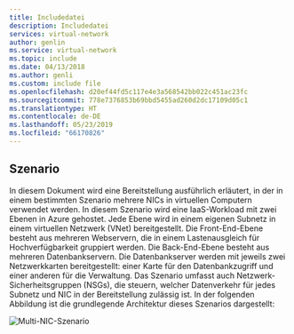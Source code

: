 ```yaml
---
title: Includedatei
description: Includedatei
services: virtual-network
author: genlin
ms.service: virtual-network
ms.topic: include
ms.date: 04/13/2018
ms.author: genli
ms.custom: include file
ms.openlocfilehash: d20ef44fd5c117e4e3a568542bb022c451ac23fc
ms.sourcegitcommit: 778e7376853b69bbd5455ad260d2dc17109d05c1
ms.translationtype: HT
ms.contentlocale: de-DE
ms.lasthandoff: 05/23/2019
ms.locfileid: "66170826"
---
```

## <a name="scenario"></a>Szenario
In diesem Dokument wird eine Bereitstellung ausführlich erläutert, in der in einem bestimmten Szenario mehrere NICs in virtuellen Computern verwendet werden. In diesem Szenario wird eine IaaS-Workload mit zwei Ebenen in Azure gehostet. Jede Ebene wird in einem eigenen Subnetz in einem virtuellen Netzwerk (VNet) bereitgestellt. Die Front-End-Ebene besteht aus mehreren Webservern, die in einem Lastenausgleich für Hochverfügbarkeit gruppiert werden. Die Back-End-Ebene besteht aus mehreren Datenbankservern. Die Datenbankserver werden mit jeweils zwei Netzwerkkarten bereitgestellt: einer Karte für den Datenbankzugriff und einer anderen für die Verwaltung. Das Szenario umfasst auch Netzwerk-Sicherheitsgruppen (NSGs), die steuern, welcher Datenverkehr für jedes Subnetz und NIC in der Bereitstellung zulässig ist. In der folgenden Abbildung ist die grundlegende Architektur dieses Szenarios dargestellt:

![Multi-NIC-Szenario](./media/virtual-network-deploy-multinic-scenario-include/Figure1.png)


